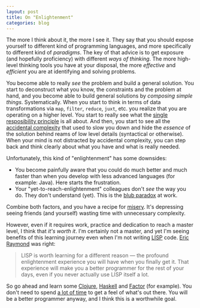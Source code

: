 ```yaml
---
layout: post
title: On "Enlightenment"
categories: blog
---
```


The more I think about it, the more I see it. They say that you should expose yourself to different kind of programming languages, and more specifically to different kind of *paradigms*. The key of that advice is to get exposure (and hopefully proficiency) with different *ways of thinking*. The more high-level thinking tools you have at your disposal, the more *effective* and *efficient* you are at identifying and solving problems. 

You become able to really *see* the problem and build a general solution. You start to deconstruct what you know, the constraints and the problem at hand, and you become able to build general solutions by *composing simple things*. Systematically. When you start to think in terms of data transformations via `map`, `filter`, `reduce`, `juxt`,  etc. you realize that you are operating on a higher level. You start to really see what the [single resposibility principle](http://en.wikipedia.org/wiki/Single_responsibility_principle) is all about. And then, you start to see all the [accidental complexity](http://en.wikipedia.org/wiki/Accidental_complexity) that used to slow you down and hide the *essence* of the solution behind reams of low level details (syntactical or otherwise). When your mind is not distracted by accidental complexity, you can step back and think clearly about what you have and what is really needed.

Unfortunately, this kind of "enlightenment" has some downsides:

* You become painfully aware that you could do much better and much faster than when you develop with less advanced languages (for example: Java). Here starts the frustration.
* Your "yet-to-reach-enlightenment" colleagues don't *see* the way you do. They don't understand (yet). This is the [blub paradox](http://paulgraham.com/avg.html) at work.

Combine both factors, and you have a recipe for [misery](http://joelmccracken.github.io/entries/the-misery-of-lisp/). It's depressing seeing friends (and yourself) wasting time with unnecessary complexity.

However, even if it requires work, practice and dedication to reach a master level, I think that *it's worth it*. I'm certainly not a master, and yet I'm seeing benefits of this learning journey even when I'm not writing [LISP](http://clojure.org/) code. [Eric Raymond](http://www.catb.org/esr/faqs/hacker-howto.html) was right:

> LISP is worth learning for a different reason — the profound enlightenment experience you will have when you finally get it. That experience will make you a better programmer for the rest of your days, even if you never actually use LISP itself a lot.

So go ahead and learn some [Clojure](http://aphyr.com/posts/301-clojure-from-the-ground-up-welcome), [Haskell](http://learnyouahaskell.com/) and [Factor](http://factorcode.org/) (for example). You don't need to spend [a lot of time](http://pragprog.com/book/btlang/seven-languages-in-seven-weeks) to get a feel of what's out there. You will be a better programmer anyway, and I think this is a worthwhile goal.
